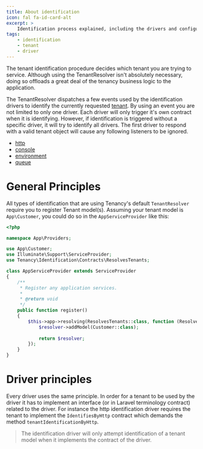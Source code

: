 ```yaml
---
title: About identification
icon: fal fa-id-card-alt
excerpt: >
    Identification process explained, including the drivers and configuration of each of these.
tags:
    - identification
    - tenant
    - driver
---
```

The tenant identification procedure decides which tenant you are trying to service. Although
using the TenantResolver isn't absolutely necessary,
doing so offloads a great deal of the tenancy business logic to the application.

The TenantResolver dispatches a few events used by the identification drivers to identify the
currently requested [tenant][what-is-a-tenant]. By using an event you are not limited to only 
one driver. Each driver will only trigger it's own contract when it is identifying. However, if identification is triggered without a specific driver, it will try to identify all drivers. The first driver to respond with a valid tenant object will cause any following
listeners to be ignored.

- [http](identification-driver-http)
- [console](identification-driver-console)
- [environment](identification-driver-environment)
- [queue](identification-driver-queue)

# General Principles
All types of identification that are using Tenancy's default `TenantResolver` require you to register Tenant model(s). Assuming
your tenant model is `App\Customer`, you could do so in the `AppServiceProvider` like this:

```php
<?php

namespace App\Providers;

use App\Customer;
use Illuminate\Support\ServiceProvider;
use Tenancy\Identification\Contracts\ResolvesTenants;

class AppServiceProvider extends ServiceProvider
{
    /**
     * Register any application services.
     *
     * @return void
     */
    public function register()
    {
        $this->app->resolving(ResolvesTenants::class, function (ResolvesTenants $resolver) {
            $resolver->addModel(Customer::class);
            
            return $resolver;
        });
    }
}
```

# Driver principles

Every driver uses the same principle. In order for a tenant to be used by the driver it has to
implement an interface (or in Laravel terminology contract) related to the driver. For instance
the http identification driver requires the tenant to implement the `IdentifiesByHttp` contract
which demands the method `tenantIdentificationByHttp`.

> The identification driver will only attempt identification of a tenant model when it implements
the contract of the driver.

[what-is-a-tenant]: what-is-a-tenant

